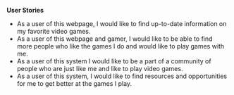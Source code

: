 **User Stories**
+ As a user of this webpage, I would like to find up-to-date information on my favorite video games. 
+ As a user of this webpage and gamer, I would like to be able to find more people who like the games I do and would like to play games with me. 
+ As a user of this system I would like to be a part of a community of people who are just like me and like to play video games. 
+ As a user of this system, I would like to find resources and opportunities for me to get better at the games I play. 
